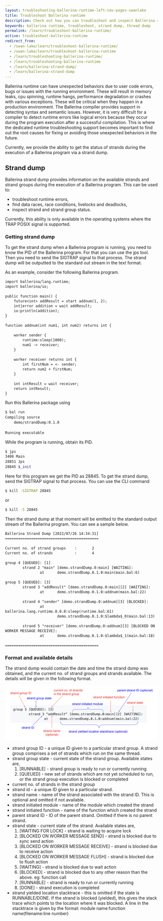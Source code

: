 ```yaml
---
layout: troubleshooting-ballerina-runtime-left-nav-pages-swanlake
title: Troubleshoot Ballerina runtime
description: Check out how you can troubleshoot and inspect Ballerina runtime.  
keywords: ballerina runtime, troubleshoot, strand dump, thread dump
permalink: /learn/troubleshoot-ballerina-runtime/
active: troubleshoot-ballerina-runtime
redirect_from:
  - /swan-lake/learn/troubleshoot-ballerina-runtime/
  - /swan-lake/learn/troubleshoot-ballerina-runtime
  - /learn/troubleshooting-ballerina-runtime/
  - /learn/troubleshooting-ballerina-runtime
  - /learn/ballerina-strand-dump/
  - /learn/ballerina-strand-dump
---
```


Ballerina runtime can have unexpected behaviors due to user code errors, bugs or issues with the running environment. 
These will result in memory leaks, cpu spinning, runtime hangs, performance degradation or crashes with 
various exceptions. These will be critical when they happen in a production environment. The Ballerina compiler 
provides support in detecting syntax and semantic issues. However, it is very difficult for a compiler 
to detect runtime errors like logical errors because they occur during the program execution after a 
successful compilation. This is where the dedicated runtime troubleshooting support becomes important to find out 
the root causes for fixing or avoiding those unexpected behaviors in the future.

Currently, we provide the ability to get the status of strands during the execution of a Ballerina program 
via a strand dump.

## Strand dump

Ballerina strand dump provides information on the available strands and strand groups during the execution of 
a Ballerina program. This can be used to:
- troubleshoot runtime errors,
- find data races, race conditions, livelocks and deadlocks,
- inspect strand and strand group status.

Currently, this ability is only available in the operating systems where the TRAP POSIX signal is supported.

### Getting strand dump

To get the strand dump when a Ballerina program is running, you need to know the PID of the Ballerina program. 
For that you can use the jps tool. Then you need to send the SIGTRAP signal to that process. The strand dump will 
be outputted to the standard out stream in the text format.

As an example, consider the following Ballerina program.

```ballerina
import ballerina/lang.runtime;
import ballerina/io;

public function main() {
    future<int> addResult = start addnum(1, 2);
    int|error addition = wait addResult;
    io:println(addition);
}

function addnum(int num1, int num2) returns int {

    worker sender {
        runtime:sleep(1000);
        num1 -> receiver;
    }

    worker receiver returns int {
        int firstNum = <- sender;
        return num2 + firstNum;
    }

    int intResult = wait receiver;
    return intResult;
}
```

Run this Ballerina package using
```bash
$ bal run
Compiling source
	demo/strandDump:0.1.0

Running executable
```

While the program is running, obtain its PID.
```bash
$ jps
3408 Main
28851 Jps
28845 $_init
```
Here for this program we get the PID as 28845. To get the strand dump, send the SIGTRAP signal to that process. 
You can use the CLI command
```bash
$ kill -SIGTRAP 28845
```
or
```bash
$ kill -5 28845
```

Then the strand dump at that moment will be emitted to the standard output stream of the Ballerina program. 
You can see a sample below.
```text
Ballerina Strand Dump [2022/07/26 14:34:31]
===========================================
 
Current no. of strand groups    :       2
Current no. of strands          :       4
 
group 4 [QUEUED]: [1]
        strand 2 "main" [demo.strandDump.0:main] [WAITING]:
                at      demo.strandDump.0.1.0:main(main.bal:6)
 
group 5 [QUEUED]: [3]
        strand 3 "addResult" [demo.strandDump.0:main][2] [WAITING]:
                at      demo.strandDump.0.1.0:addnum(main.bal:22)
 
        strand 4 "sender" [demo.strandDump.0:addnum][3] [BLOCKED]:
                at      ballerina.lang.runtime.0.0.0:sleep(runtime.bal:61)
                        demo.strandDump.0.1.0:$lambda$_0(main.bal:13)
 
        strand 5 "receiver" [demo.strandDump.0:addnum][3] [BLOCKED ON WORKER MESSAGE RECEIVE]:
                at      demo.strandDump.0.1.0:$lambda$_1(main.bal:18)
 
===========================================
```

### Format and available details

The strand dump would contain the date and time the strand dump was obtained, and the current no. of strand groups 
and strands available. The details will be given in the following format.

![Strand dump output format](/learn/images/strand-dump-format.png "Strand dump output format")

- strand group ID - a unique ID given to a particular strand group. A strand group comprises a set of strands which run on the same thread.
- strand group state - current state of the strand group. Available states are,
    1. [RUNNABLE] - strand group is ready to run or currently running
    2. [QUEUED] - new set of strands which are not yet scheduled to run, or the strand group execution is blocked or completed
- current no. of strands in the strand group
- strand id - a unique ID given to a particular strand.
- strand name - name of the strand associated with the strand ID. This is optional and omitted if not available.
- strand initiated module - name of the module which created the strand
- strand initiated function - name of the function which created the strand
- parent strand ID - ID of the parent strand. Omitted if there is no parent strand.
- strand state - current state of the strand. Available states are,
    1.   [WAITING FOR LOCK] - strand is waiting to acquire lock
    2.   [BLOCKED ON WORKER MESSAGE SEND] - strand is blocked due to sync send action
    3.   [BLOCKED ON WORKER MESSAGE RECEIVE] - strand is blocked due to receive action
    4.   [BLOCKED ON WORKER MESSAGE FLUSH] - strand is blocked due to flush action
    5.   [WAITING] - strand is blocked due to wait action
    6.   [BLOCKED] - strand is blocked due to any other reason than the above. eg: function call
    7.   [RUNNABLE] - strand is ready to run or currently running
    8.   [DONE] - strand execution is completed
- strand yielded location stacktrace - this is omitted if the state is RUNNABLE/DONE. If the strand is blocked (yielded), this gives the stack trace which points to the location where it was blocked. A line in the stacktrace is given by the format: module name:function name(filename:line number)
 
